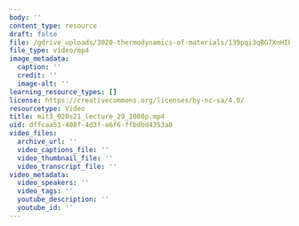 ```yaml
---
body: ''
content_type: resource
draft: false
file: /gdrive_uploads/3020-thermodynamics-of-materials/139pqi3qBG7XnHIB2KD2jp1va25SlcB-J/mit3_020s21_lecture_29_1080p.mp4
file_type: video/mp4
image_metadata:
  caption: ''
  credit: ''
  image-alt: ''
learning_resource_types: []
license: https://creativecommons.org/licenses/by-nc-sa/4.0/
resourcetype: Video
title: mit3_020s21_lecture_29_1080p.mp4
uid: dffcaa51-408f-4d3f-a6f6-ffbdbd4353a0
video_files:
  archive_url: ''
  video_captions_file: ''
  video_thumbnail_file: ''
  video_transcript_file: ''
video_metadata:
  video_speakers: ''
  video_tags: ''
  youtube_description: ''
  youtube_id: ''
---
```

